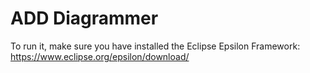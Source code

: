 # ADD Diagrammer

To run it, make sure you have installed the Eclipse Epsilon Framework: https://www.eclipse.org/epsilon/download/

